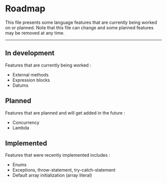 # Roadmap
This file presents some language features that are currently being worked on or planned.
Note that this file can change and some planned features may be removed at any time.


---


## In development
Features that are currently being worked :

- External methods
- Expression blocks
- Datums


## Planned
Features that are planned and will get added in the future :

- Concurrency
- Lambda


## Implemented
Features that were recently implemented includes :

- Enums
- Exceptions, throw-statement, try-catch-statement
- Default array initialization (array literal)